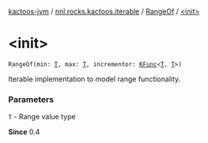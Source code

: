[kactoos-jvm](../../index.md) / [nnl.rocks.kactoos.iterable](../index.md) / [RangeOf](index.md) / [&lt;init&gt;](./-init-.md)

# &lt;init&gt;

`RangeOf(min: `[`T`](index.md#T)`, max: `[`T`](index.md#T)`, incrementor: `[`KFunc`](../../nnl.rocks.kactoos/-k-func.md)`<`[`T`](index.md#T)`, `[`T`](index.md#T)`>)`

Iterable implementation to model range functionality.

### Parameters

`T` - Range value type

**Since**
0.4

